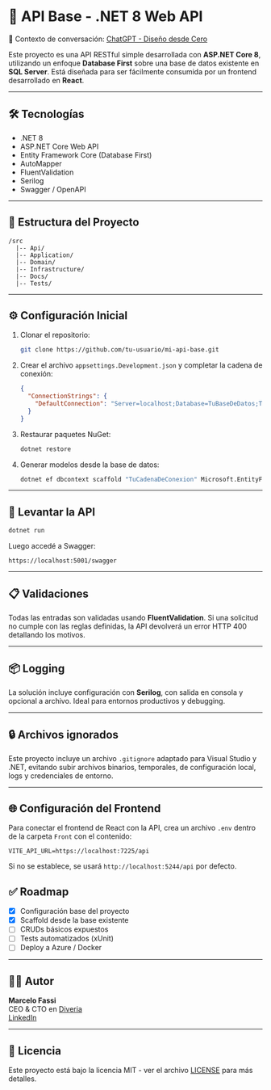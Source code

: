 # 🚀 API Base - .NET 8 Web API

🔗 Contexto de conversación: [ChatGPT - Diseño desde Cero](https://chatgpt.com/g/g-p-685ff79c67a48191a56aaf3db17032d8-diseno-desde-cero/c/6888d6a2-dd28-832f-93c6-ba21ee15f029)

Este proyecto es una API RESTful simple desarrollada con **ASP.NET Core 8**, utilizando un enfoque **Database First** sobre una base de datos existente en **SQL Server**. Está diseñada para ser fácilmente consumida por un frontend desarrollado en **React**.

---

## 🛠 Tecnologías

- .NET 8
- ASP.NET Core Web API
- Entity Framework Core (Database First)
- AutoMapper
- FluentValidation
- Serilog
- Swagger / OpenAPI

---

## 📁 Estructura del Proyecto

```
/src
  |-- Api/
  |-- Application/
  |-- Domain/
  |-- Infrastructure/
  |-- Docs/
  |-- Tests/
```

---

## ⚙️ Configuración Inicial

1. Clonar el repositorio:
   ```bash
   git clone https://github.com/tu-usuario/mi-api-base.git
   ```

2. Crear el archivo `appsettings.Development.json` y completar la cadena de conexión:
   ```json
   {
     "ConnectionStrings": {
       "DefaultConnection": "Server=localhost;Database=TuBaseDeDatos;Trusted_Connection=True;"
     }
   }
   ```

3. Restaurar paquetes NuGet:
   ```bash
   dotnet restore
   ```

4. Generar modelos desde la base de datos:
   ```bash
   dotnet ef dbcontext scaffold "TuCadenaDeConexion" Microsoft.EntityFrameworkCore.SqlServer -o Models -c TuDbContext -f
   ```

---

## 🧪 Levantar la API

```bash
dotnet run
```

Luego accedé a Swagger:
```
https://localhost:5001/swagger
```

---

## 📋 Validaciones

Todas las entradas son validadas usando **FluentValidation**. Si una solicitud no cumple con las reglas definidas, la API devolverá un error HTTP 400 detallando los motivos.

---

## 📦 Logging

La solución incluye configuración con **Serilog**, con salida en consola y opcional a archivo. Ideal para entornos productivos y debugging.

---

## 🔒 Archivos ignorados

Este proyecto incluye un archivo `.gitignore` adaptado para Visual Studio y .NET, evitando subir archivos binarios, temporales, de configuración local, logs y credenciales de entorno.

---

## 🌐 Configuración del Frontend

Para conectar el frontend de React con la API, crea un archivo `.env` dentro de la carpeta `Front` con el contenido:
```env
VITE_API_URL=https://localhost:7225/api
```
Si no se establece, se usará `http://localhost:5244/api` por defecto.

## ✅ Roadmap

- [x] Configuración base del proyecto
- [x] Scaffold desde la base existente
- [ ] CRUDs básicos expuestos
- [ ] Tests automatizados (xUnit)
- [ ] Deploy a Azure / Docker

---

## 👨‍💻 Autor

**Marcelo Fassi**  
CEO & CTO en [Diveria](https://diveria.com)  
[LinkedIn](https://linkedin.com/in/marcelofassi)

---

## 📝 Licencia

Este proyecto está bajo la licencia MIT - ver el archivo [LICENSE](LICENSE) para más detalles.

